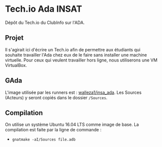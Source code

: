 # Tech.io Ada INSAT
Dépôt du Tech.io du ClubInfo sur l'ADA.


## Projet
Il s'agirait ici d'écrire un Tech.io afin de permettre aux étudiants qui souhaite travailler l'Ada chez eux de le faire sans installer une machine virtuelle. Pour ceux qui veulent travailler hors ligne, nous utiliserons une VM VirtualBox.

## GAda
L'image utilisée par les runners est : [walleza1/insa_ada](https://hub.docker.com/r/walleza1/insa_ada/).
Les Sources (Acteurs) y seront copiés dans le dossier `/Sources`.

## Compilation
On utilise un système Ubuntu 16.04 LTS comme image de base. La compilation est faite par la ligne de commande :
* `gnatmake -aI/Sources file.adb`
